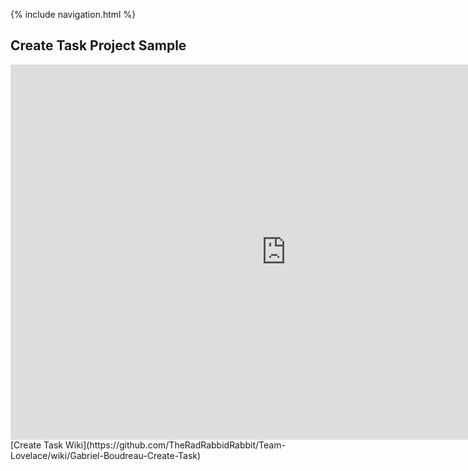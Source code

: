 {% include navigation.html %}
## Create Task Project Sample
<center><iframe frameborder="0" width="175%" height="600px" src="https://replit.com/@GabrielBoudreau/Create-Task-Project?lite=true"></iframe></center>
[Create Task Wiki](https://github.com/TheRadRabbidRabbit/Team-Lovelace/wiki/Gabriel-Boudreau-Create-Task)

